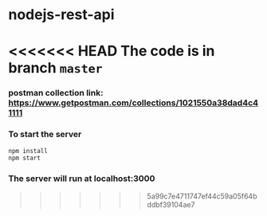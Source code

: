 # nodejs-rest-api

<<<<<<< HEAD
The code is in branch `master`
=======

### postman collection link: https://www.getpostman.com/collections/1021550a38dad4c41111

### To start the server

```bash
npm install
npm start
```
### The server will run at localhost:3000
>>>>>>> 5a99c7e4711747ef44c59a05f64bddbf39104ae7
